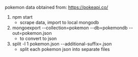 pokemon data obtained from: https://pokeapi.co/

1. npm start 
    - scrape data, import to local mongodb
2. mongoexport --collection=pokemon --db=pokemondb --out=pokemon.json 
    - to convert to json
3. split -l 1 pokemon.json --additional-suffix=.json
    - split each pokemon json into separate files